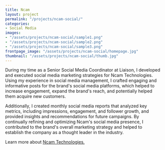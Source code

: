```yaml
---
title: Ncam
layout: project
permalink: "/projects/ncam-social/"
categories:
- Social Media
images:
- "/assets/projects/ncam-social/sample1.png"
- "/assets/projects/ncam-social/sample2.png"
- "/assets/projects/ncam-social/sample3.png"
frontpage_image: "/assets/projects/ncam-social/homepage.jpg"
thumbnail: "/assets/projects/ncam-social/thumb.jpg"
---
```


During my time as a Senior Social Media Coordinator at Liaison, I developed and executed social media marketing strategies for Ncam Technologies. Using my experience in social media management, I crafted engaging and informative posts for the brand's social media platforms, which helped to increase engagement, expand the brand's reach, and potentially helped them acquire new customers. 

Additionally, I created monthly social media reports that analyzed key metrics, including impressions, engagement, and follower growth, and provided insights and recommendations for future campaigns. By continually refining and optimizing Ncam's social media presence, I contributed to the brand's overall marketing strategy and helped to establish the company as a thought leader in the industry.


Learn more about <a target="_blank" href="https://www.ncam-tech.com/"> Ncam Technologies.</a>